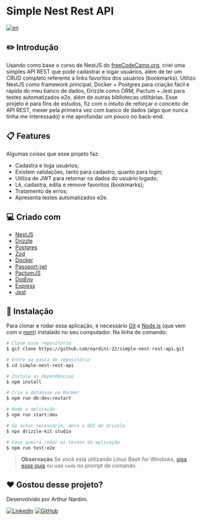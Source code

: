 # Simple Nest Rest API

[![en](https://img.shields.io/badge/README-English-red.svg)](https://github.com/nardini-22/simple-nest-rest-api/blob/master/README.md)

## ✏️ Introdução

Usando como base o curso de NestJS do [freeCodeCamp.org](https://www.youtube.com/@freecodecamp), criei uma simples API REST que pode cadastrar e logar usuários, além de ter um CRUD completo referente a links favoritos dos usuários (bookmarks). Utilizo NestJS como framework principal, Docker + Postgres para criação fácil e rápida do meu banco de dados, Drizzle como ORM, Pactum + Jest para testes automatizados e2e, além de outras bibliotecas utilitárias. Esse projeto é para fins de estudos, fiz com o intuito de reforçar o conceito de API REST, mexer pela primeira vez com banco de dados (algo que nunca tinha me interessado) e me aprofundar um pouco no back-end. 

## 📋 Features

Algumas coisas que esse projeto faz:

* Cadastra e loga usuários;
* Existem validações, tanto para cadastro, quanto para login;
* Utiliza de JWT para retornar os dados do usuário logado;
* Lê, cadastra, edita e remove favoritos (bookmarks);
* Tratamento de erros;
* Apresenta testes automatizados e2e.

## 💻 Criado com

* [NestJS](https://nestjs.com/)
* [Drizzle](https://orm.drizzle.team/)
* [Postgres](https://www.postgresql.org/)
* [Zod](https://zod.dev/)
* [Docker](https://www.docker.com/)
* [Passport-jwt](https://www.passportjs.org/packages/passport-jwt/)
* [PactumJS](https://pactumjs.github.io/)
* [DotEnv](https://www.npmjs.com/package/dotenv)
* [Express](https://expressjs.com/pt-br/)
* [Jest](https://jestjs.io/pt-BR/)

## 🚀 Instalação

Para clonar e rodar essa aplicação, é necessário [Git](https://git-scm.com) e [Node.js](https://nodejs.org/en/download/) (que vem com o [npm](http://npmjs.com)) instalado no seu computador. Na linha de comando:

```bash
# Clone esse repositório
$ git clone https://github.com/nardini-22/simple-nest-rest-api.git

# Entre na pasta do repositório
$ cd simple-nest-rest-api

# Instale as dependências
$ npm install

# Cria a database no Docker
$ npm run db:dev:restart

# Rode a aplicação
$ npm run start:dev

# Se achar necessário, abra a GUI do drizzle
$ npx drizzle-kit studio

# Caso queira rodar os testes da aplicação
$ npm run test:e2e
```

> **Observação**
> Se você está utilizando Linux Bash for Windows, [siga esse guia](https://www.howtogeek.com/261575/how-to-run-graphical-linux-desktop-applications-from-windows-10s-bash-shell/) ou use `node` no prompt de comando.

## ❤️ Gostou desse projeto? 
Desenvolvido por Arthur Nardini.

[![LinkedIn](https://img.shields.io/badge/linkedin-%230077B5.svg?style=for-the-badge&logo=linkedin&logoColor=white)](https://www.linkedin.com/in/arthur-nardini/)
[![GitHub](https://img.shields.io/badge/github-%23121011.svg?style=for-the-badge&logo=github&logoColor=white)](https://github.com/nardini-22)
